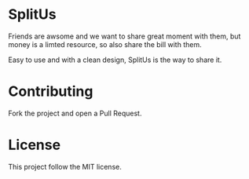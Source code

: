# SplitUs

Friends are awsome and we want to share great moment with them, but money is a limted resource, so also share the bill with them.

Easy to use and with a clean design, SplitUs is the way to share it.

# Contributing

Fork the project and open a Pull Request.

# License

This project follow the MIT license.
